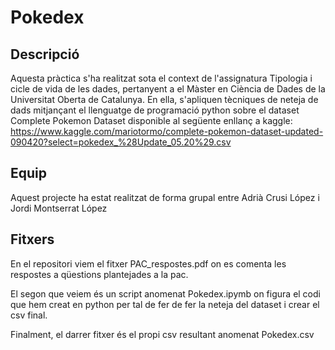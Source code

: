# Pokedex

## Descripció

Aquesta pràctica s'ha realitzat sota el context de l'assignatura Tipologia i cicle de vida de les dades, pertanyent a el Màster en Ciència de Dades de la
Universitat Oberta de Catalunya. En ella, s'apliquen tècniques de neteja de dads mitjançant el llenguatge de programació python sobre el dataset Complete Pokemon Dataset
disponible al següente enllanç a kaggle: 
https://www.kaggle.com/mariotormo/complete-pokemon-dataset-updated-090420?select=pokedex_%28Update_05.20%29.csv

## Equip

Aquest projecte ha estat realitzat de forma grupal entre Adrià Crusi López i Jordi Montserrat López

## Fitxers

En el repositori viem el fitxer PAC_respostes.pdf on es comenta les respostes a qüestions plantejades a la pac.

El segon que veiem és un script anomenat Pokedex.ipymb on figura el codi que hem creat en python per tal de fer de fer la neteja del dataset i crear el csv final.

Finalment, el darrer fitxer és el propi csv resultant anomenat Pokedex.csv
